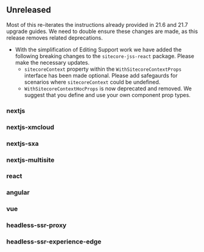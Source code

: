 ## Unreleased

Most of this re-iterates the instructions already provided in 21.6 and 21.7 upgrade guides. We need to double ensure these changes are made, as this release removes related deprecations.

* With the simplification of Editing Support work we have added the following breaking changes to the `sitecore-jss-react` package. Please make the necessary updates.
  - `sitecoreContext` property within the `WithSitecoreContextProps` interface has been made optional.    Please add safegaurds for scenarios where `sitecoreContext` could be undefined.
  - `WithSitecoreContextHocProps` is now deprecated and removed. We suggest that you define and use your own component prop types.

### nextjs

### nextjs-xmcloud

### nextjs-sxa

### nextjs-multisite

### react

### angular

### vue

### headless-ssr-proxy

### headless-ssr-experience-edge
